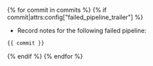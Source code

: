 {% for commit in commits %}
{% if commit|attrs:config["failed_pipeline_trailer"] %}
* Record notes for the following failed pipeline:

```txt
{{ commit }}
```
{% endif %}
{% endfor %}
